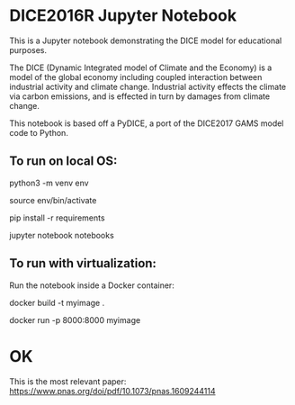# DICE2016R Jupyter Notebook

This is a Jupyter notebook demonstrating the DICE model for educational purposes.

The DICE (Dynamic Integrated model of Climate and the Economy) is a model of the global economy including coupled interaction between industrial activity and climate change. Industrial activity effects the climate via carbon emissions, and is effected in turn by damages from climate change.

This notebook is based off a PyDICE, a port of the DICE2017 GAMS model code to Python.

## To run on local OS:

python3 -m venv env

source env/bin/activate

pip install -r requirements

jupyter notebook notebooks

## To run with virtualization:

Run the notebook inside a Docker container:

docker build -t myimage .

docker run -p 8000:8000 myimage

# OK

This is the most relevant paper: https://www.pnas.org/doi/pdf/10.1073/pnas.1609244114